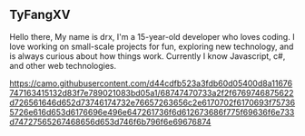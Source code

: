 ## TyFangXV
Hello there, My name is drx, I'm a 15-year-old developer who loves coding. I love working on small-scale projects for fun, exploring new technology, and is always curious about how things work. Currently I know  Javascript, c#, and other web technologies.

https://camo.githubusercontent.com/d44cdfb523a3fdb60d05400d8a11676747163415132d83f7e789021083bd05a1/68747470733a2f2f6769746875622d726561646d652d73746174732e76657263656c2e6170702f6170693f757365726e616d653d6176696e496e647261736f6d612673686f775f69636f6e733d74727565267468656d653d746f6b796f6e69676874





